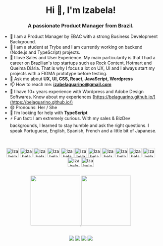   <h1 align="center">Hi 👋, I'm Izabela!</h1>
<h3 align="center">A passionate Product Manager from Brazil.</h3>


- 🔭 I am a Product Manager by EBAC with a strong Business Development Background.
- 🌱 I am a student at Trybe and I am currently working on backend (Node.js and TypeScript) projects.
- 👯 I love Sales and User Experience. My main particularity is that I had a career on Brazilian's top startups such as Rock Content, Hotmart and Queima Diária. That is why I focus a lot on UX, UI and I always start my projects with a FIGMA prototype before testing.
- 💬 Ask me about **UX, UI, CSS, React, JavaScript, Wordpress**
- 📫 How to reach me: **izabelaguarino@gmail.com**
- 📄 I have 10+ years experience with Wordpress and Adobe Design Softwares. Know about my experiences [https://belaguarino.github.io/](https://belaguarino.github.io/)
- 😄 Pronouns: Her / She
- 🤝 I’m looking for help with **TypeScript**
- ⚡ Fun fact: I am extremely curious. With my sales & BizDev backgrounds, I learned to stay humble and ask the right questions. I speak Portuguese, English, Spanish, French and a little bit of Japanese.

##

<div align="center"><br>
    <img align="center" alt="IzabelaGuarino-Wordpress" height="30" width="40" src="https://cdn.jsdelivr.net/gh/devicons/devicon/icons/wordpress/wordpress-original.svg" />
  <img align="center" alt="IzabelaGuarino-WooC" height="30" width="40" src="https://cdn.jsdelivr.net/gh/devicons/devicon/icons/woocommerce/woocommerce-original.svg" />
  <img align="center" alt="IzabelaGuarino-Javascript" height="30" width="40" src="https://cdn.jsdelivr.net/gh/devicons/devicon/icons/javascript/javascript-original.svg">
  <img align="center" alt="IzabelaGuarino-Html" height="30" width="40" src="https://cdn.jsdelivr.net/gh/devicons/devicon/icons/html5/html5-original.svg">
  <img align="center" alt="IzabelaGuarino-CSS" height="30" width="40" src="https://cdn.jsdelivr.net/gh/devicons/devicon/icons/css3/css3-original.svg">
  <img align="center" alt="IzabelaGuarino-React" height="30" width="40" src="https://cdn.jsdelivr.net/gh/devicons/devicon/icons/react/react-original.svg">
  <img align="center" alt="IzabelaGuarino-Redux" height="30" width="40" src="https://cdn.jsdelivr.net/gh/devicons/devicon/icons/redux/redux-original.svg">
  <img align="center" alt="IzabelaGuarino-Docker" height="30" width="40" src="https://cdn.jsdelivr.net/gh/devicons/devicon/icons/docker/docker-original.svg">
  <img align="center" alt="IzabelaGuarino-Mysql" height="30" width="40" src="https://cdn.jsdelivr.net/gh/devicons/devicon/icons/mysql/mysql-original-wordmark.svg" />
  <img align="center" alt="IzabelaGuarino-Nodejs" height="30" width="40" src="https://cdn.jsdelivr.net/gh/devicons/devicon/icons/nodejs/nodejs-original.svg" />
  <img align="center" alt="IzabelaGuarino-Figma" height="30" width="40" src="https://cdn.jsdelivr.net/gh/devicons/devicon/icons/figma/figma-original.svg" />
  <img align="center" alt="IzabelaGuarino-Photoshop" height="30" width="40" src="https://cdn.jsdelivr.net/gh/devicons/devicon/icons/photoshop/photoshop-plain.svg" />
  <img align="center" alt="IzabelaGuarino-Illustrator" height="30" width="40" src="https://cdn.jsdelivr.net/gh/devicons/devicon/icons/illustrator/illustrator-plain.svg" />
  
</div>

##

<div align="center">
  <a href="https://github.com/belaguarino">
  <img height="160em" src="https://github-readme-stats.vercel.app/api?username=belaguarino&show_icons=true&theme=dark&count_private=true"/>
  <img height="160em" src="https://github-readme-stats.vercel.app/api/top-langs/?username=belaguarino&layout=compact&langs_count=7&theme=dark"/>
</div>

##

<div align="center">
  <a href="https://api.whatsapp.com/send?phone=5531992226250" target="_blank"><img src="https://img.shields.io/badge/WhatsApp-25D366?style=for-the-badge&logo=whatsapp&logoColor=white" target="_blank"></a>
  <a href="https://www.instagram.com/belaguarino/" target="_blank"><img src="https://img.shields.io/badge/-Instagram-%23E4405F?style=for-the-badge&logo=instagram&logoColor=white" target="_blank"></a>
  <a href = "mailto:izabelaguarino@gmail.com"><img src="https://img.shields.io/badge/-Gmail-%23333?style=for-the-badge&logo=gmail&logoColor=white" target="_blank"></a>
  <a href="https://www.linkedin.com/in/izabelaguarino/" target="_blank"><img src="https://img.shields.io/badge/-LinkedIn-%230077B5?style=for-the-badge&logo=linkedin&logoColor=white" target="_blank"></a> 
</div>
  



